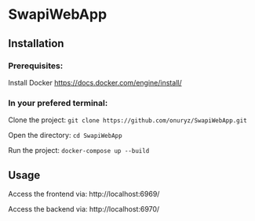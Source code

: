 # SwapiWebApp

## Installation
### Prerequisites:
Install Docker
https://docs.docker.com/engine/install/

### In your prefered terminal:
Clone the project:
`git clone https://github.com/onuryz/SwapiWebApp.git`

Open the directory:
`cd SwapiWebApp`

Run the project:
`docker-compose up --build`

## Usage
Access the frontend via:
http://localhost:6969/

Access the backend via:
http://localhost:6970/
